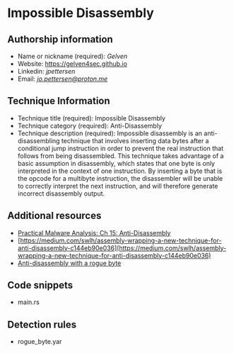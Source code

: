 # Impossible Disassembly

## Authorship information
* Name or nickname (required): *Gelven*
* Website: https://gelven4sec.github.io
* Linkedin: *jpettersen*
* Email: *jo.pettersen@proton.me*

## Technique Information
* Technique title (required): Impossible Disassembly
* Technique category (required): Anti-Disassembly
* Technique description (required): Impossible disassembly is an anti-disassembling technique that involves inserting data bytes after a conditional jump instruction in order to prevent the real instruction that follows from being disassembled. This technique takes advantage of a basic assumption in disassembly, which states that one byte is only interpreted in the context of one instruction. By inserting a byte that is the opcode for a multibyte instruction, the disassembler will be unable to correctly interpret the next instruction, and will therefore generate incorrect disassembly output.

## Additional resources
* [Practical Malware Analysis: Ch 15: Anti-Disassembly](https://www.slideshare.net/SamBowne/practical-malware-analysis-ch-15-antidisassembly)
* [https://medium.com/swlh/assembly-wrapping-a-new-technique-for-anti-disassembly-c144eb90e036](https://medium.com/swlh/assembly-wrapping-a-new-technique-for-anti-disassembly-c144eb90e036)
* [Anti-disassembly with a rogue byte](https://gelven4sec.github.io/posts/rogue_byte/)

## Code snippets
* main.rs

## Detection rules
* rogue_byte.yar
